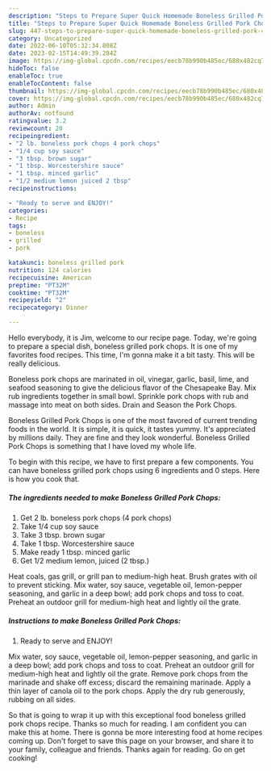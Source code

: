 ```yaml
---
description: "Steps to Prepare Super Quick Homemade Boneless Grilled Pork Chops"
title: "Steps to Prepare Super Quick Homemade Boneless Grilled Pork Chops"
slug: 447-steps-to-prepare-super-quick-homemade-boneless-grilled-pork-chops
category: Uncategorized
date: 2022-06-10T05:32:34.808Z
date: 2023-02-15T14:49:39.284Z
image: https://img-global.cpcdn.com/recipes/eecb78b990b485ec/680x482cq70/boneless-grilled-pork-chops-recipe-main-photo.jpg
hideToc: false
enableToc: true
enableTocContent: false
thumbnail: https://img-global.cpcdn.com/recipes/eecb78b990b485ec/680x482cq70/boneless-grilled-pork-chops-recipe-main-photo.jpg
cover: https://img-global.cpcdn.com/recipes/eecb78b990b485ec/680x482cq70/boneless-grilled-pork-chops-recipe-main-photo.jpg
author: Admin
authorAv: notfound
ratingvalue: 3.2
reviewcount: 20
recipeingredient:
- "2 lb. boneless pork chops 4 pork chops"
- "1/4 cup soy sauce"
- "3 tbsp. brown sugar"
- "1 tbsp. Worcestershire sauce"
- "1 tbsp. minced garlic"
- "1/2 medium lemon juiced 2 tbsp"
recipeinstructions:

- "Ready to serve and ENJOY!"
categories:
- Recipe
tags:
- boneless
- grilled
- pork

katakunci: boneless grilled pork 
nutrition: 124 calories
recipecuisine: American
preptime: "PT32M"
cooktime: "PT32M"
recipeyield: "2"
recipecategory: Dinner

---
```



Hello everybody, it is Jim, welcome to our recipe page. Today, we're going to prepare a special dish, boneless grilled pork chops. It is one of my favorites food recipes. This time, I'm gonna make it a bit tasty. This will be really delicious.

Boneless pork chops are marinated in oil, vinegar, garlic, basil, lime, and seafood seasoning to give the delicious flavor of the Chesapeake Bay. Mix rub ingredients together in small bowl. Sprinkle pork chops with rub and massage into meat on both sides. Drain and Season the Pork Chops.

Boneless Grilled Pork Chops is one of the most favored of current trending foods in the world. It is simple, it is quick, it tastes yummy. It's appreciated by millions daily. They are fine and they look wonderful. Boneless Grilled Pork Chops is something that I have loved my whole life.


To begin with this recipe, we have to first prepare a few components. You can have boneless grilled pork chops using 6 ingredients and 0 steps. Here is how you cook that.

<!--inarticleads1-->

##### The ingredients needed to make Boneless Grilled Pork Chops:

1. Get 2 lb. boneless pork chops (4 pork chops)
1. Take 1/4 cup soy sauce
1. Take 3 tbsp. brown sugar
1. Take 1 tbsp. Worcestershire sauce
1. Make ready 1 tbsp. minced garlic
1. Get 1/2 medium lemon, juiced (2 tbsp.)


Heat coals, gas grill, or grill pan to medium-high heat. Brush grates with oil to prevent sticking. Mix water, soy sauce, vegetable oil, lemon-pepper seasoning, and garlic in a deep bowl; add pork chops and toss to coat. Preheat an outdoor grill for medium-high heat and lightly oil the grate. 

<!--inarticleads2-->

##### Instructions to make Boneless Grilled Pork Chops:


1. Ready to serve and ENJOY!

Mix water, soy sauce, vegetable oil, lemon-pepper seasoning, and garlic in a deep bowl; add pork chops and toss to coat. Preheat an outdoor grill for medium-high heat and lightly oil the grate. Remove pork chops from the marinade and shake off excess; discard the remaining marinade. Apply a thin layer of canola oil to the pork chops. Apply the dry rub generously, rubbing on all sides. 

So that is going to wrap it up with this exceptional food boneless grilled pork chops recipe. Thanks so much for reading. I am confident you can make this at home. There is gonna be more interesting food at home recipes coming up. Don't forget to save this page on your browser, and share it to your family, colleague and friends. Thanks again for reading. Go on get cooking!
